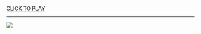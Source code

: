 
<a href="https://premium76.site?title=rally_games_unblocked&ref=13M">CLICK TO PLAY</a></h3>
<hr>

<a href="https://premium76.site?title=rally_games_unblocked&ref=13M"><img src="https://clearcache.store/games.png"></a>


